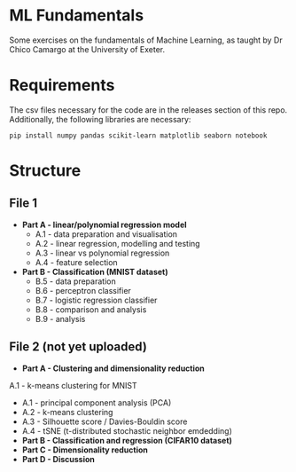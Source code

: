 # ML Fundamentals  
Some exercises on the fundamentals of Machine Learning, as taught by Dr Chico Camargo at the University of Exeter.  

# Requirements  
The csv files necessary for the code are in the releases section of this repo.  
Additionally, the following libraries are necessary:
```
pip install numpy pandas scikit-learn matplotlib seaborn notebook
```

# Structure
## File 1
- **Part A - linear/polynomial regression model**
  - A.1 - data preparation and visualisation
  - A.2 - linear regression, modelling and testing
  - A.3 - linear vs polynomial regression
  - A.4 - feature selection
- **Part B - Classification (MNIST dataset)**
  - B.5 - data preparation
  - B.6 - perceptron classifier
  - B.7 - logistic regression classifier
  - B.8 - comparison and analysis
  - B.9 - analysis
## File 2 (not yet uploaded)
- **Part A - Clustering and dimensionality reduction**
    
A.1 - k-means clustering for MNIST
  - A.1 - principal component analysis (PCA)
  - A.2 - k-means clustering
  - A.3 - Silhouette score / Davies-Bouldin score
  - A.4 - tSNE (t-distributed stochastic neighbor emdedding)
- **Part B - Classification and regression (CIFAR10 dataset)**
- **Part C - Dimensionality reduction**
- **Part D - Discussion**
  
